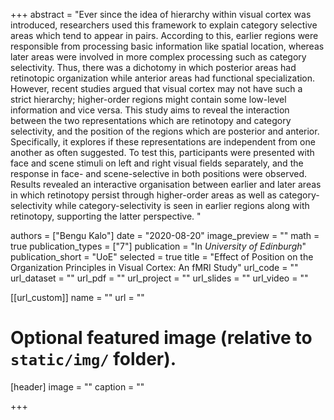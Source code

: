 +++
abstract = "Ever since the idea of hierarchy within visual cortex was introduced, researchers used this framework to explain category selective areas which tend to appear in pairs. According to this, earlier regions were responsible from processing basic information like spatial location, whereas later areas were involved in more complex processing such as category selectivity. Thus, there was a dichotomy in which posterior areas had retinotopic organization while anterior areas had functional specialization. However, recent studies argued that visual cortex may not have such a strict hierarchy; higher-order regions might contain some low-level information and vice versa. This study aims to reveal the interaction between the two representations which are retinotopy and category selectivity, and the position of the regions which are posterior and anterior. Specifically, it explores if these representations are independent from one another as often suggested. To test this, participants were presented with face and scene stimuli on left and right visual fields separately, and the response in face- and scene-selective in both positions were observed. Results revealed an interactive organisation between earlier and later areas in which retinotopy persist through higher-order areas as well as category-selectivity while category-selectivity is seen in earlier regions along with retinotopy, supporting the latter perspective. "

authors = ["Bengu Kalo"]
date = "2020-08-20"
image_preview = ""
math = true
publication_types = ["7"]
publication = "In *University of Edinburgh*"
publication_short = "UoE"
selected = true
title = "Effect of Position on the Organization Principles in Visual Cortex: An fMRI Study"
url_code = ""
url_dataset = ""
url_pdf = ""
url_project = ""
url_slides = ""
url_video = ""

[[url_custom]]
name = ""
url = ""

# Optional featured image (relative to `static/img/` folder).
[header]
image = ""
caption = ""

+++
